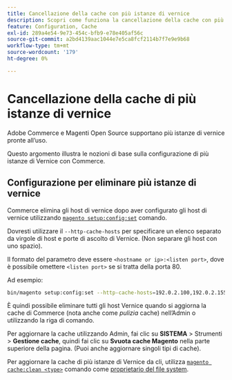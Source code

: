 ```yaml
---
title: Cancellazione della cache con più istanze di vernice
description: Scopri come funziona la cancellazione della cache con più istanze di Vernice.
feature: Configuration, Cache
exl-id: 289a4e54-9e73-454c-bfb9-e78e405af56c
source-git-commit: a2bd4139aac1044e7e5ca8fcf2114b7f7e9e9b68
workflow-type: tm+mt
source-wordcount: '179'
ht-degree: 0%

---
```


# Cancellazione della cache di più istanze di vernice

Adobe Commerce e Magenti Open Source supportano più istanze di vernice pronte all’uso.

Questo argomento illustra le nozioni di base sulla configurazione di più istanze di Vernice con Commerce.

## Configurazione per eliminare più istanze di vernice

Commerce elimina gli host di vernice dopo aver configurato gli host di vernice utilizzando [`magento setup:config:set`](../../installation/tutorials/deployment.md) comando.

Dovresti utilizzare il `--http-cache-hosts` per specificare un elenco separato da virgole di host e porte di ascolto di Vernice. (Non separare gli host con uno spazio).

Il formato del parametro deve essere `<hostname or ip>:<listen port>`, dove è possibile omettere `<listen port>` se si tratta della porta 80.

Ad esempio:

```bash
bin/magento setup:config:set --http-cache-hosts=192.0.2.100,192.0.2.155:8080
```

È quindi possibile eliminare tutti gli host Vernice quando si aggiorna la cache di Commerce (nota anche come _pulizia_ cache) nell’Admin o utilizzando la riga di comando.

Per aggiornare la cache utilizzando Admin, fai clic su **SISTEMA** > Strumenti > **Gestione cache**, quindi fai clic su **Svuota cache Magento** nella parte superiore della pagina. (Puoi anche aggiornare singoli tipi di cache).

Per aggiornare la cache di più istanze di Vernice da cli, utilizza [`magento cache:clean <type>`](../cli/manage-cache.md#clean-and-flush-cache-types) comando come [proprietario del file system](../../installation/prerequisites/file-system/overview.md).
